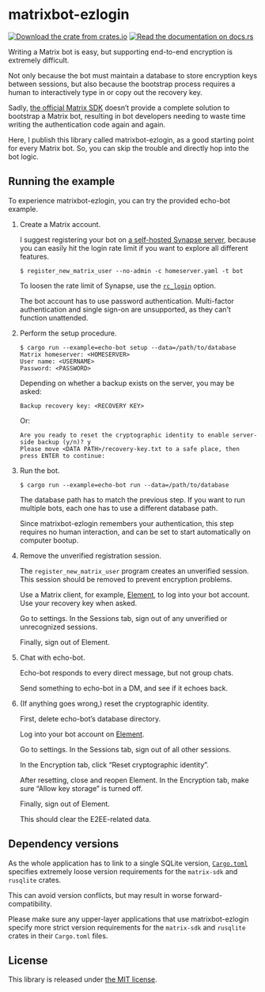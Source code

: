 matrixbot-ezlogin
=================

[![Download the crate from crates.io](https://img.shields.io/crates/v/matrixbot-ezlogin)](https://crates.io/crates/matrixbot-ezlogin)
[![Read the documentation on docs.rs](https://img.shields.io/docsrs/matrixbot-ezlogin)](https://docs.rs/matrixbot-ezlogin)

Writing a Matrix bot is easy, but supporting end-to-end encryption is extremely difficult.

Not only because the bot must maintain a database to store encryption keys between sessions, but also because the bootstrap process requires a human to interactively type in or copy out the recovery key.

Sadly, [the official Matrix SDK](https://github.com/matrix-org/matrix-rust-sdk) doesn’t provide a complete solution to bootstrap a Matrix bot, resulting in bot developers needing to waste time writing the authentication code again and again.

Here, I publish this library called matrixbot-ezlogin, as a good starting point for every Matrix bot. So, you can skip the trouble and directly hop into the bot logic.

## Running the example

To experience matrixbot-ezlogin, you can try the provided echo-bot example.

1. Create a Matrix account.

   I suggest registering your bot on [a self-hosted Synapse server](https://element-hq.github.io/synapse/latest/setup/installation.html), because you can easily hit the login rate limit if you want to explore all different features.

   ```
   $ register_new_matrix_user --no-admin -c homeserver.yaml -t bot
   ```

   To loosen the rate limit of Synapse, use the [`rc_login`](https://element-hq.github.io/synapse/latest/usage/configuration/config_documentation.html#rc_login) option.

   The bot account has to use password authentication. Multi-factor authentication and single sign-on are unsupported, as they can’t function unattended.

2. Perform the setup procedure.

   ```
   $ cargo run --example=echo-bot setup --data=/path/to/database
   Matrix homeserver: <HOMESERVER>
   User name: <USERNAME>
   Password: <PASSWORD>
   ```

   Depending on whether a backup exists on the server, you may be asked:
   ```
   Backup recovery key: <RECOVERY KEY>
   ```
   Or:
   ```
   Are you ready to reset the cryptographic identity to enable server-side backup (y/n)? y
   Please move <DATA PATH>/recovery-key.txt to a safe place, then press ENTER to continue:
   ```

3. Run the bot.

   ```
   $ cargo run --example=echo-bot run --data=/path/to/database
   ```

   The database path has to match the previous step. If you want to run multiple bots, each one has to use a different database path.

   Since matrixbot-ezlogin remembers your authentication, this step requires no human interaction, and can be set to start automatically on computer bootup.

4. Remove the unverified registration session.

   The `register_new_matrix_user` program creates an unverified session. This session should be removed to prevent encryption problems.

   Use a Matrix client, for example, [Element](https://matrix.org/ecosystem/clients/element/), to log into your bot account. Use your recovery key when asked.

   Go to settings. In the Sessions tab, sign out of any unverified or unrecognized sessions.

   Finally, sign out of Element.

5. Chat with echo-bot.

   Echo-bot responds to every direct message, but not group chats.

   Send something to echo-bot in a DM, and see if it echoes back.

6. (If anything goes wrong,) reset the cryptographic identity.

   First, delete echo-bot’s database directory.

   Log into your bot account on [Element](https://matrix.org/ecosystem/clients/element/).

   Go to settings. In the Sessions tab, sign out of all other sessions.

   In the Encryption tab, click “Reset cryptographic identity”.

   After resetting, close and reopen Element. In the Encryption tab, make sure “Allow key storage” is turned off.

   Finally, sign out of Element.

   This should clear the E2EE-related data.

## Dependency versions

As the whole application has to link to a single SQLite version, [`Cargo.toml`](Cargo.toml) specifies extremely loose version requirements for the `matrix-sdk` and `rusqlite` crates.

This can avoid version conflicts, but may result in worse forward-compatibility.

Please make sure any upper-layer applications that use matrixbot-ezlogin specify more strict version requirements for the `matrix-sdk` and `rusqlite` crates in their `Cargo.toml` files.

## License

This library is released under [the MIT license](LICENSE).

